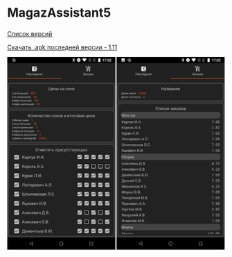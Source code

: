 # MagazAssistant5
###

[Список версий](./VERSION.md)

[Скачать .apk последней версии - 1.11](./MagazAssistant5-v1.11.apk)

![alt tag](bg.png)
